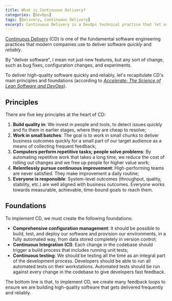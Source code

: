 ```yaml
---
title: What is Continuous Delivery?
categories: [DevOps]
tags: [Delivery, Continuous Delivery]
excerpt: Continuous Delivery is a DevOps technical practice that let us make changes into production, quickly and reliably. Let's recap its principles and foundations.
---
```


[Continuous Delivery](/swe/devops/cd) (CD) is one of the fundamental software engineering practices that modern companies use to deliver software *quickly* and *reliably*.

By "deliver software", I mean not just new features, but any sort of change, such as bug fixes, configuration changes, and experiments.

To deliver high-quality software quickly and reliably, let's recapitulate CD's main principles and foundations (according to *[Accelerate: The Science of Lean Software and DevOps](/books/accelerate)*).

## Principles

There are five key principles at the heart of CD:

1. **Build quality in**: We invest in people and tools, to detect issues quickly and fix them in earlier stages, where they are cheap to resolve;
2. **Work in small batches**: The goal is to work in small chunks to deliver business outcomes quickly for a small part of our target audience as a means of collecting frequent feedback;
3. **Computers perform repetitive tasks; people solve problems**: By automating repetitive work that takes a long time, we reduce the cost of rolling out changes and we free up people for higher value work;
4. **Relentlessly pursue continuous improvement**: High-performing teams are never satisfied. They make improvement a daily routine;
5. **Everyone is responsible**: System-level outcomes (throughput, quality, stability, etc.) are well aligned with business outcomes. Everyone works towards measurable, achievable, time-bound goals to reach them.

## Foundations

To implement CD, we must create the following foundations:

- **Comprehensive configuration management**: It should be possible to build, test, and deploy our software and provision our environments, in a fully automated way, from data stored completely in version control;
- **Continuous Integration (CI)**: Each change in the codebase should trigger a build process that includes running unit tests;
- **Continuous testing**: We should be testing all the time as an integral part of the development process. Developers should be able to run all automated tests on their workstations. Automated tests should be run against every change in the codebase to give developers fast feedback.

The bottom line is that, to implement CD, we create many feedback loops to ensure we are building high-quality software that gets delivered frequently and reliably.